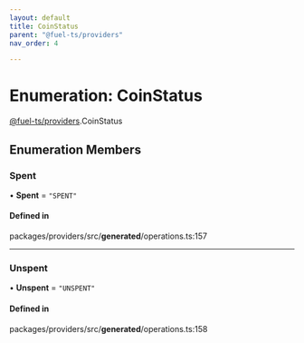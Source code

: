 ```yaml
---
layout: default
title: CoinStatus
parent: "@fuel-ts/providers"
nav_order: 4

---
```


# Enumeration: CoinStatus

[@fuel-ts/providers](../index.md).CoinStatus

## Enumeration Members

### Spent

• **Spent** = ``"SPENT"``

#### Defined in

packages/providers/src/__generated__/operations.ts:157

___

### Unspent

• **Unspent** = ``"UNSPENT"``

#### Defined in

packages/providers/src/__generated__/operations.ts:158
